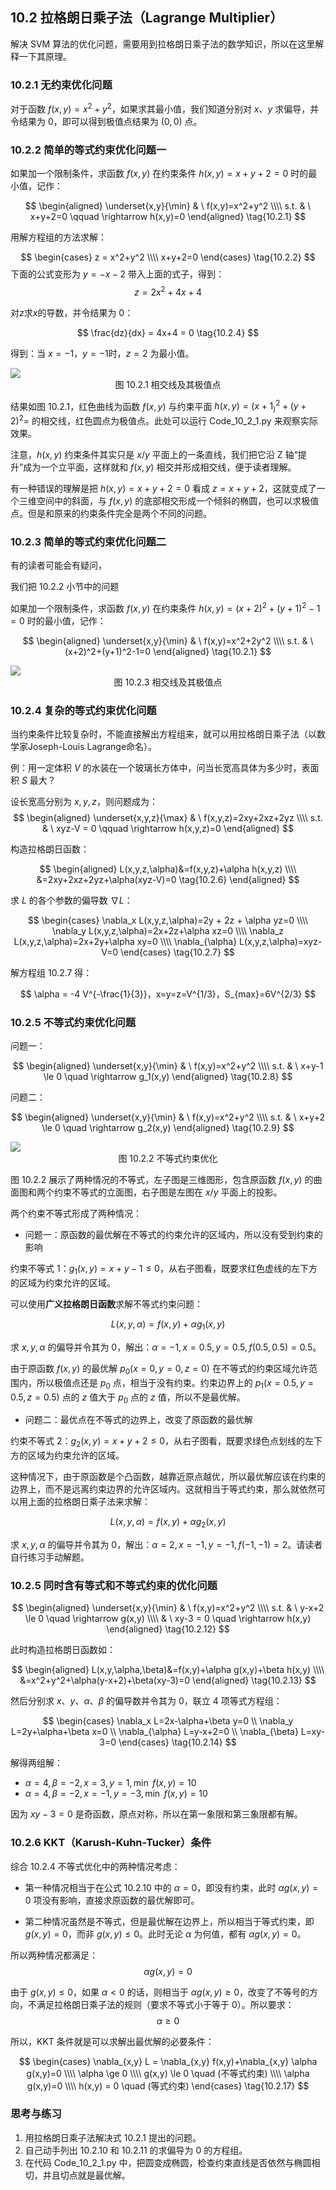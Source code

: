 
## 10.2 拉格朗日乘子法（Lagrange Multiplier）

解决 SVM 算法的优化问题，需要用到拉格朗日乘子法的数学知识，所以在这里解释一下其原理。

### 10.2.1 无约束优化问题

对于函数 $f(x,y)=x^2+y^2$，如果求其最小值，我们知道分别对 $x、y$ 求偏导，并令结果为 0，即可以得到极值点结果为 $(0,0)$ 点。

### 10.2.2 简单的等式约束优化问题一

如果加一个限制条件，求函数 $f(x,y)$ 在约束条件 $h(x,y)=x+y+2=0$ 时的最小值，记作：

$$
\begin{aligned}
\underset{x,y}{\min} & \ f(x,y)=x^2+y^2
\\\\
s.t. & \ x+y+2=0 \qquad \rightarrow h(x,y)=0
\end{aligned}
\tag{10.2.1}
$$

用解方程组的方法求解：

$$
\begin{cases}
    z = x^2+y^2
    \\\\
    x+y+2=0
\end{cases}
\tag{10.2.2}
$$
下面的公式变形为 $y=-x-2$ 带入上面的式子，得到：
$$
z=2x^2+4x+4 \tag{10.2.3}
$$

对$z$求$x$的导数，并令结果为 0：

$$
\frac{dz}{dx} = 4x+4 = 0 \tag{10.2.4}
$$

得到：当 $x=-1，y=-1$时，$z=2$ 为最小值。

<img src="./images/10-2-1.png" />

<center>图 10.2.1 相交线及其极值点</center>

结果如图 10.2.1，红色曲线为函数 $f(x,y)$ 与约束平面 $h(x,y)=(x+1_)^2+(y+2)^2=$ 的相交线，红色圆点为极值点。此处可以运行 Code_10_2_1.py 来观察实际效果。

注意，$h(x,y)$ 约束条件其实只是 $x/y$ 平面上的一条直线，我们把它沿 Z 轴“提升”成为一个立平面，这样就和 $f(x,y)$ 相交并形成相交线，便于读者理解。

有一种错误的理解是把 $h(x,y)=x+y+2=0$ 看成 $z=x+y+2$，这就变成了一个三维空间中的斜面，与 $f(x,y)$ 的底部相交形成一个倾斜的椭圆，也可以求极值点。但是和原来的约束条件完全是两个不同的问题。

### 10.2.3 简单的等式约束优化问题二

有的读者可能会有疑问，

我们把 10.2.2 小节中的问题

如果加一个限制条件，求函数 $f(x,y)$ 在约束条件 $h(x,y)=(x+2)^2+(y+1)^2-1=0$ 时的最小值，记作：

$$
\begin{aligned}
\underset{x,y}{\min} & \ f(x,y)=x^2+2y^2
\\\\
s.t. & \ (x+2)^2+(y+1)^2-1=0
\end{aligned}
\tag{10.2.1}
$$


<img src="./images/10-2-3.png" />

<center>图 10.2.3 相交线及其极值点</center>

### 10.2.4 复杂的等式约束优化问题

当约束条件比较复杂时，不能直接解出方程组来，就可以用拉格朗日乘子法（以数学家Joseph-Louis Lagrange命名）。

例：用一定体积 $V$ 的水装在一个玻璃长方体中，问当长宽高具体为多少时，表面积 $S$ 最大？

设长宽高分别为 $x,y,z$，则问题成为：
$$
\begin{aligned}
\underset{x,y,z}{\max} & \ f(x,y,z)=2xy+2xz+2yz
\\\\
s.t. & \ xyz-V = 0  \qquad \rightarrow h(x,y,z)=0
\end{aligned}
$$

构造拉格朗日函数：

$$
\begin{aligned}
L(x,y,z,\alpha)&=f(x,y,z)+\alpha h(x,y,z)
\\\\
&=2xy+2xz+2yz+\alpha(xyz-V)=0 \tag{10.2.6}
\end{aligned}
$$

求 $L$ 的各个参数的偏导数 $\nabla L$：

$$
\begin{cases}
    \nabla_x L(x,y,z,\alpha)=2y + 2z + \alpha yz=0
    \\\\
    \nabla_y L(x,y,z,\alpha)=2x+2z+\alpha xz=0
    \\\\
    \nabla_z L(x,y,z,\alpha)=2x+2y+\alpha xy=0
    \\\\
    \nabla_{\alpha} L(x,y,z,\alpha)=xyz-V=0
\end{cases}
\tag{10.2.7}
$$

解方程组 10.2.7 得：

$$
\alpha = -4 V^{-\frac{1}{3}}，x=y=z=V^{1/3}，S_{max}=6V^{2/3}
$$

### 10.2.5 不等式约束优化问题

问题一：

$$
\begin{aligned}
\underset{x,y}{\min} & \ f(x,y)=x^2+y^2
\\\\
s.t. & \ x+y-1 \le 0 \quad \rightarrow g_1(x,y)
\end{aligned}
\tag{10.2.8}
$$

问题二：

$$
\begin{aligned}
\underset{x,y}{\min} & \ f(x,y)=x^2+y^2
\\\\
s.t. & \ x+y+2 \le 0 \quad \rightarrow g_2(x,y)
\end{aligned}
\tag{10.2.9}
$$


<img src="./images/10-2-2.png" />

<center>图 10.2.2 不等式约束优化</center>

图 10.2.2 展示了两种情况的不等式，左子图是三维图形，包含原函数 $f(x,y)$ 的曲面图和两个约束不等式的立面图，右子图是左图在 $x/y$ 平面上的投影。

两个约束不等式形成了两种情况：

- 问题一：原函数的最优解在不等式的约束允许的区域内，所以没有受到约束的影响

约束不等式 1：$g_1(x,y)=x+y-1 \le 0$，从右子图看，既要求红色虚线的左下方的区域为约束允许的区域。

可以使用**广义拉格朗日函数**求解不等式约束问题：

$$
L(x,y,\alpha)=f(x,y)+\alpha g_1(x,y) \tag{10.2.10}
$$

求 $x,y,\alpha$ 的偏导并令其为 0，解出：$\alpha=-1,x=0.5,y=0.5,f(0.5,0.5)=0.5$。

由于原函数 $f(x,y)$ 的最优解 $p_0(x=0,y=0,z=0)$ 在不等式的约束区域允许范围内，所以极值点还是 $p_0$ 点，相当于没有约束。约束边界上的 $p_1(x=0.5,y=0.5,z=0.5)$ 点的 $z$ 值大于 $p_0$ 点的 $z$ 值，所以不是最优解。

- 问题二：最优点在不等式的边界上，改变了原函数的最优解

约束不等式 2：$g_2(x,y)=x+y+2 \le 0$，从右子图看，既要求绿色点划线的左下方的区域为约束允许的区域。

这种情况下，由于原函数是个凸函数，越靠近原点越优，所以最优解应该在约束的边界上，而不是远离约束边界的允许区域内。这就相当于等式约束，那么就依然可以用上面的拉格朗日乘子法来求解：

$$
L(x,y,\alpha)=f(x,y)+\alpha g_2(x,y) \tag{10.2.11}
$$

求 $x,y,\alpha$ 的偏导并令其为 0，解出：$\alpha=2,x=-1,y=-1,f(-1,-1)=2$。请读者自行练习手动解题。

### 10.2.5 同时含有等式和不等式约束的优化问题

$$
\begin{aligned}
\underset{x,y}{\min}  & \ f(x,y)=x^2+y^2
\\\\
s.t. & \ y-x+2 \le 0 \quad \rightarrow g(x,y)
\\\\
& \ xy-3 = 0 \quad \rightarrow h(x,y)
\end{aligned}
\tag{10.2.12}
$$

此时构造拉格朗日函数如：

$$
\begin{aligned}
L(x,y,\alpha,\beta)&=f(x,y)+\alpha g(x,y)+\beta h(x,y)
\\\\
&=x^2+y^2+\alpha(y-x+2)+\beta(xy-3)=0
\end{aligned}
\tag{10.2.13}
$$

然后分别求 $x、y、\alpha、\beta$ 的偏导数并令其为 0，联立 4 项等式方程组：

$$
\begin{cases}
    \nabla_x L=2x-\alpha+\beta y=0
    \\
    \nabla_y L=2y+\alpha+\beta x=0
    \\
    \nabla_{\alpha} L=y-x+2=0
    \\
    \nabla_{\beta} L=xy-3=0
\end{cases}
\tag{10.2.14}
$$

解得两组解：

- $\alpha=4, \beta=-2,x=3,y=1,\min \ f(x,y) = 10$
- $\alpha=4, \beta=-2,x=-1,y=-3,\min \ f(x,y) = 10$

因为 $xy-3=0$ 是奇函数，原点对称，所以在第一象限和第三象限都有解。

### 10.2.6 KKT（Karush-Kuhn-Tucker）条件

综合 10.2.4 不等式优化中的两种情况考虑：
- 第一种情况相当于在公式 10.2.10 中的 $\alpha=0$，即没有约束，此时 $\alpha g(x,y)=0$ 项没有影响，直接求原函数的最优解即可。

- 第二种情况虽然是不等式，但是最优解在边界上，所以相当于等式约束，即 $g(x,y)=0$，而非 $g(x,y) \le 0$。此时无论 $\alpha$ 为何值，都有 $\alpha g(x,y)=0$。

所以两种情况都满足：
$$
\alpha g(x,y)=0 \tag{10.2.15}
$$

由于 $g(x,y) \le 0$，如果 $\alpha<0$ 的话，则相当于 $\alpha g(x,y) \ge 0$，改变了不等号的方向，不满足拉格朗日乘子法的规则（要求不等式小于等于 0）。所以要求：
$$
\alpha \ge 0 \tag{10.2.16}
$$

所以，KKT 条件就是可以求解出最优解的必要条件：

$$
\begin{cases}
    \nabla_{x,y} L = \nabla_{x,y} f(x,y)+\nabla_{x,y}  \alpha g(x,y)=0
    \\\\
    \alpha \ge 0
    \\\\
    g(x,y) \le 0    \quad (不等式约束)
    \\\\
    \alpha g(x,y)=0
    \\\\
    h(x,y) = 0 \quad (等式约束)
\end{cases}
\tag{10.2.17}
$$


### 思考与练习

1. 用拉格朗日乘子法解决式 10.2.1 提出的问题。
2. 自己动手列出 10.2.10 和 10.2.11 的求偏导为 0 的方程组。
3. 在代码 Code_10_2_1.py 中，把圆变成椭圆，检查约束直线是否依然与椭圆相切，并且切点就是最优解。
